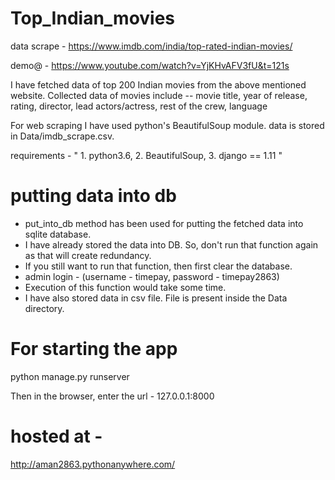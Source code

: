 # Top_Indian_movies
data scrape - https://www.imdb.com/india/top-rated-indian-movies/

demo@ - https://www.youtube.com/watch?v=YjKHvAFV3fU&t=121s

I have fetched data of top 200 Indian movies from the above mentioned website.
Collected data of movies include -- movie title, year of release, rating, director, lead actors/actress, rest of the crew, language

For web scraping I have used python's BeautifulSoup module.
data is stored in Data/imdb_scrape.csv.

requirements - 
" 1. python3.6, 
   2. BeautifulSoup, 
   3. django == 1.11
"
# putting data into db
- put_into_db method has been used for putting the fetched data into sqlite database.
- I have already stored the data into DB. So, don't run that function again as that will create redundancy.
- If you still want to run that function, then first clear the database. 
- admin login - (username - timepay,
                 password - timepay2863)
- Execution of this function would take some time.
- I have also stored data in csv file. File is present inside the Data directory.

# For starting the app
python manage.py runserver

Then in the browser, enter the url - 127.0.0.1:8000

# hosted at - 
http://aman2863.pythonanywhere.com/
